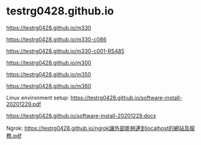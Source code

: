 # testrg0428.github.io

https://testrg0428.github.io/m330

https://testrg0428.github.io/m330-c086

https://testrg0428.github.io/m330-c001-RS485

https://testrg0428.github.io/m300

https://testrg0428.github.io/m350

https://testrg0428.github.io/m360

Linux environment setup:
https://testrg0428.github.io/software-install-20201229.pdf

https://testrg0428.github.io/software-install-20201229.docx

Ngrok:
https://testrg0428.github.io/ngrok讓外部能夠連到localhost的網站及服務.pdf

